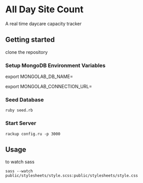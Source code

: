 # All Day Site Count
A real time daycare capacity tracker

## Getting started

clone the repository

### Setup MongoDB Environment Variables

export MONGOLAB_DB_NAME=

export MONGOLAB_CONNECTION_URL=

### Seed Database

`ruby seed.rb`

### Start Server

`rackup config.ru -p 3000`


## Usage



to watch sass

`sass --watch public/stylesheets/style.scss:public/stylesheets/style.css`
